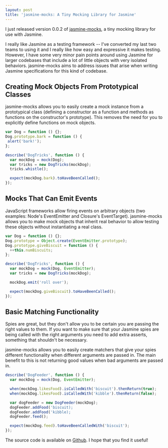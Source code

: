 ```yaml
---
layout: post
title: 'jasmine-mocks: A Tiny Mocking Library for Jasmine'
---
```


I just released version 0.0.2 of [jasmine-mocks](https://github.com/tildedave/jasmine-mocks), a tiny mocking library for use with Jasmine.

I really like Jasmine as a testing framework -- I've converted my last two teams to using it and I really like how easy and expressive it makes testing.  However, I have some very minor pain points around using Jasmine for larger codebases that include a lot of little objects with very isolated behaviors. jasmine-mocks aims to address issues that arise when writing Jasmine specifications for this kind of codebase.

## Creating Mock Objects From Prototypical Classes

jasmine-mocks allows you to easily create a mock instance from a prototypical class (defining a constructor as a function and methods as functions on the constructor's prototype).  This removes the need for you to explicitly define functions on mock objects.

```javascript
var Dog = function () {};
Dog.prototype.bark = function () {
 alert('bark!');
};

describe('DogTricks', function () {
  var mockDog = mock(Dog);
  var tricks = new DogTricks(mockDog);
  tricks.whistle();

  expect(mockDog.bark).toHaveBeenCalled();
});
```

## Mocks That Can Emit Events

JavaScript frameworks allow firing events on arbitrary objects (two examples: Node's EventEmitter and Closure's EventTarget).  jasmine-mocks allows you to make mock objects that inherit real behavior to allow testing these objects without instantiating a real class.

```javascript
var Dog = function () {};
Dog.prototype = Object.create(EventEmitter.prototype);
Dog.prototype.giveBiscuit = function () {
  ++this.numBiscuits;
};

describe('DogTricks', function () {
  var mockDog = mock(Dog, EventEmitter);
  var tricks = new DogTricks(mockDog);

  mockDog.emit('roll over');

  expect(mockDog.giveBiscuit).toHaveBeenCalled();
});
```

## Basic Matching Functionality

Spies are great, but they don't allow you to be certain you are passing the right values to them.  If you want to make sure that your Jasmine spies are being called with the right arguments you need to add extra asserts, something that shouldn't be necessary.

jasmine-mocks allows you to easily create matchers that give your spies different functionality when different arguments are passed in.  The main benefit to this is not returning good values when bad arguments are passed in.

```javascript
describe('DogFeeder', function () {
  var mockDog = mock(Dog, EventEmitter);

  when(mockDog.likesFood).isCalledWith('biscuit').thenReturn(true);
  when(mockDog.likesFood).isCalledWith('kibble').thenReturn(false);

  var dogFeeder = new DogFeeder(mockDog);
  dogFeeder.addFood('biscuit);
  dogFeeder.addFood('kibble);
  dogFeeder.feed();

  expect(mockDog.feed).toHaveBeenCalledWith('biscuit');
});
```

The source code is available on [Github](https://github.com/tildedave/jasmine-mocks).  I hope that you find it useful!
